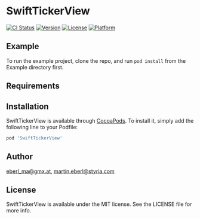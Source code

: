 # SwiftTickerView

[![CI Status](http://img.shields.io/travis/eberl_ma@gmx.at/SwiftTickerView.svg?style=flat)](https://travis-ci.org/eberl_ma@gmx.at/SwiftTickerView)
[![Version](https://img.shields.io/cocoapods/v/SwiftTickerView.svg?style=flat)](http://cocoapods.org/pods/SwiftTickerView)
[![License](https://img.shields.io/cocoapods/l/SwiftTickerView.svg?style=flat)](http://cocoapods.org/pods/SwiftTickerView)
[![Platform](https://img.shields.io/cocoapods/p/SwiftTickerView.svg?style=flat)](http://cocoapods.org/pods/SwiftTickerView)

## Example

To run the example project, clone the repo, and run `pod install` from the Example directory first.

## Requirements

## Installation

SwiftTickerView is available through [CocoaPods](http://cocoapods.org). To install
it, simply add the following line to your Podfile:

```ruby
pod 'SwiftTickerView'
```



## Author

eberl_ma@gmx.at, martin.eberl@styria.com

## License

SwiftTickerView is available under the MIT license. See the LICENSE file for more info.
